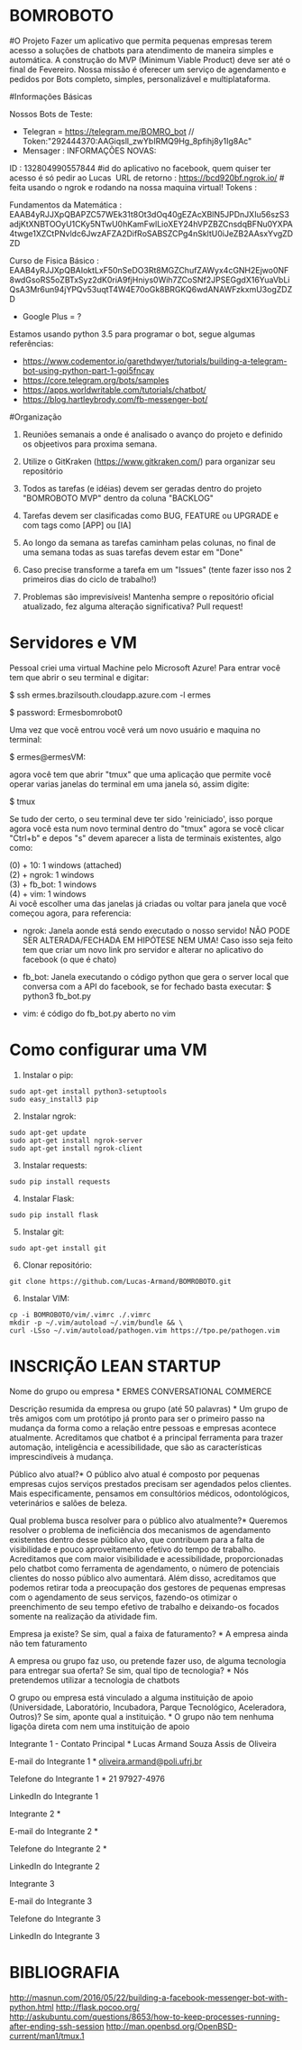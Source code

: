 # BOMROBOTO

#O Projeto
Fazer um aplicativo que permita pequenas empresas terem acesso a soluções de chatbots para atendimento de maneira simples e automática. A construção do MVP (Minimum Viable Product) deve ser até o final de Fevereiro. Nossa missão é oferecer um serviço de agendamento e pedidos por Bots completo, simples, personalizável e multiplataforma. 

#Informações Básicas

Nossos Bots de Teste:

- Telegran = https://telegram.me/BOMRO_bot  // Token:"292444370:AAGiqsll_zwYbIRMQ9Hg_8pfihj8y1Ig8Ac" 
- Mensager : 
INFORMAÇÕES NOVAS:

ID : 132804990557844           #id do aplicativo no facebook, quem quiser ter acesso é só pedir ao Lucas  
URL de retorno : https://bcd920bf.ngrok.io/    # feita usando o ngrok e rodando na nossa maquina virtual!
Tokens :

   Fundamentos da Matemática :
EAAB4yRJJXpQBAPZC57WEk31t8Ot3dOq40gEZAcXBlN5JPDnJXIu56szS3adjKtXNBTOOyU1CKy5NTwU0hKamFwlLioXEY24hVPZBZCnsdqBFNu0YXPA4twge1XZCtPNvldc6JwzAFZA2DifRoSABSZCPg4nSkltU0iJeZB2AAsxYvgZDZD

Curso de Fisica Básico :
EAAB4yRJJXpQBAIoktLxF50nSeDO3Rt8MGZChufZAWyx4cGNH2Ejwo0NF8wdGsoRS5oZBTxSyz2dK0riA9fjHniys0Wih7ZCoSNf2JPSEGgdX16YuaVbLiQsA3Mr6un94jYPQv53uqtT4W4E70oGk8BRGKQ6wdANAWFzkxmU3ogZDZD

- Google Plus = ?

Estamos usando python 3.5 para programar o bot, segue algumas referências:

 - https://www.codementor.io/garethdwyer/tutorials/building-a-telegram-bot-using-python-part-1-goi5fncay
 - https://core.telegram.org/bots/samples
 - https://apps.worldwritable.com/tutorials/chatbot/ 
 - https://blog.hartleybrody.com/fb-messenger-bot/

#Organização

1) Reuniões semanais a onde é analisado o avanço do projeto e definido os objeetivos para proxima semana.

2) Utilize o GitKraken (https://www.gitkraken.com/) para organizar seu repositório

3) Todos as tarefas (e idéias) devem ser geradas dentro do projeto "BOMROBOTO MVP" dentro da coluna "BACKLOG"

4) Tarefas devem ser clasificadas como BUG, FEATURE ou UPGRADE e com tags como [APP] ou [IA]

5) Ao longo da semana as tarefas caminham pelas colunas, no final de uma semana todas as suas tarefas devem estar em "Done"

6) Caso precise transforme a tarefa em um  "Issues" (tente fazer isso nos 2 primeiros dias do ciclo de trabalho!)

7) Problemas são imprevisíveis! Mantenha sempre o repositório oficial atualizado, fez alguma alteração significativa? Pull request!

# Servidores e VM

Pessoal criei uma virtual Machine pelo Microsoft Azure!
Para entrar você tem que abrir o seu terminal e digitar:

$ ssh ermes.brazilsouth.cloudapp.azure.com -l ermes

$ password: Ermesbomrobot0

Uma vez que vocẽ entrou você verá um novo usuário e maquina
no terminal:

$ ermes@ermesVM:

agora você tem que abrir "tmux" que uma aplicação que permite 
você operar varias janelas do terminal em uma janela só, assim 
digite:

$ tmux

Se tudo der certo, o seu terminal deve ter sido 'reiniciado', 
isso porque agora você esta num novo terminal dentro do "tmux"
agora se você clicar "Ctrl+b" e depos "s" devem aparecer a lista
de terminais existentes, algo como:

(0) + 10: 1 windows (attached)   
(2) + ngrok: 1 windows         
(3) + fb_bot: 1 windows      
(4) + vim: 1 windows                                                                                                                                 
Ai você escolher uma das janelas já criadas ou voltar para janela
que você começou agora, para referencia:

+ ngrok: Janela aonde está sendo executado o nosso servido! 
 NÃO PODE SER ALTERADA/FECHADA EM HIPÓTESE NEM UMA! 
 Caso isso seja feito tem que criar um novo link pro servidor
 e alterar no aplicativo do facebook (o que é chato) 
 
+ fb_bot: Janela executando o código python que gera o server
 local que conversa com a API do facebook, se for fechado basta
 executar:
 $ python3 fb_bot.py
 
+ vim: é código do fb_bot.py aberto no vim

# Como configurar uma VM

1) Instalar o pip:

```
sudo apt-get install python3-setuptools
sudo easy_install3 pip
```

2) Instalar ngrok:

```
sudo apt-get update
sudo apt-get install ngrok-server
sudo apt-get install ngrok-client
```

3) Instalar requests:

```
sudo pip install requests
```

4)  Instalar Flask:

```
sudo pip install flask
```

5) Instalar git:

```
sudo apt-get install git
```

6) Clonar repositório:
 
```
git clone https://github.com/Lucas-Armand/BOMROBOTO.git
```

6) Instalar VIM:
 
```
cp -i BOMROBOTO/vim/.vimrc ./.vimrc
mkdir -p ~/.vim/autoload ~/.vim/bundle && \
curl -LSso ~/.vim/autoload/pathogen.vim https://tpo.pe/pathogen.vim
```
# INSCRIÇÃO LEAN STARTUP

Nome do grupo ou empresa *
   ERMES CONVERSATIONAL COMMERCE 

Descrição resumida da empresa ou grupo (até 50 palavras) *
   Um grupo de três amigos com um protótipo já pronto para ser o primeiro passo na mudança da forma como a relação entre pessoas e empresas acontece atualmente. Acreditamos que chatbot é a principal ferramenta para trazer automação, inteligência e acessibilidade, que são as características imprescindíveis à mudança.

Público alvo atual?*
   O público alvo atual é composto por pequenas empresas cujos serviços prestados precisam ser agendados pelos clientes. Mais especificamente, pensamos em consultórios médicos, odontológicos, veterinários e salões de beleza.

Qual problema busca resolver para o público alvo atualmente?*
   Queremos resolver o problema de ineficiência dos mecanismos de agendamento existentes dentro desse público alvo, que contribuem para a falta de visibilidade e pouco aproveitamento efetivo do tempo de trabalho. Acreditamos que com maior visibilidade e acessibilidade, proporcionadas pelo chatbot como ferramenta de agendamento, o número de potenciais clientes do nosso público alvo aumentará. Além disso, acreditamos que podemos retirar toda a preocupação dos gestores de pequenas empresas com o agendamento de seus serviços, fazendo-os otimizar o preenchimento de seu tempo efetivo de trabalho e deixando-os focados somente na realização da atividade fim.


Empresa ja existe? Se sim, qual a faixa de faturamento? *
A empresa ainda não tem faturamento

A empresa ou grupo faz uso, ou pretende fazer uso, de alguma tecnologia para entregar sua oferta? Se sim, qual tipo de tecnologia? *
   Nós pretendemos utilizar a tecnologia de chatbots 
   
O grupo ou empresa está vinculado a alguma instituição de apoio (Universidade, Laboratório, Incubadora, Parque Tecnológico, Aceleradora, Outros)? Se sim, aponte qual a instituição. *
   O grupo não tem nenhuma ligaçõa direta com nem uma instituição de apoio

Integrante 1 - Contato Principal *
Lucas Armand Souza Assis de Oliveira

E-mail do Integrante 1 *
oliveira.armand@poli.ufrj.br

Telefone do Integrante 1 *
21 97927-4976

LinkedIn do Integrante 1

Integrante 2 *

E-mail do Integrante 2 *

Telefone do Integrante 2 *

LinkedIn do Integrante 2

Integrante 3

E-mail do Integrante 3

Telefone do Integrante 3

LinkedIn do Integrante 3

# BIBLIOGRAFIA

http://masnun.com/2016/05/22/building-a-facebook-messenger-bot-with-python.html
http://flask.pocoo.org/
http://askubuntu.com/questions/8653/how-to-keep-processes-running-after-ending-ssh-session
http://man.openbsd.org/OpenBSD-current/man1/tmux.1

